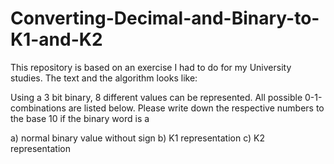# Converting-Decimal-and-Binary-to-K1-and-K2
This repository is based on an exercise I had to do for my University studies. The text and the algorithm looks like:

Using a 3 bit binary, 8 different values can be represented. All possible 0-1-combinations are listed below. Please write down the respective numbers to the base 10 if the binary word is a

a)	normal binary value without sign
b)	K1 representation
c)	K2 representation
